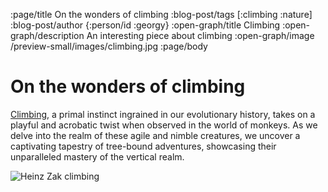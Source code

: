 :page/title On the wonders of climbing
:blog-post/tags [:climbing :nature]
:blog-post/author {:person/id :georgy}
:open-graph/title Climbing
:open-graph/description An interesting piece about climbing
:open-graph/image /preview-small/images/climbing.jpg
:page/body

# On the wonders of climbing

[Climbing](https://en.wikipedia.org/wiki/Climbing), a primal instinct ingrained
in our evolutionary history, takes on a playful and acrobatic twist when
observed in the world of monkeys. As we delve into the realm of these agile and
nimble creatures, we uncover a captivating tapestry of tree-bound adventures,
showcasing their unparalleled mastery of the vertical realm.

![Heinz Zak climbing](/preview-small/images/climbing.jpg)
